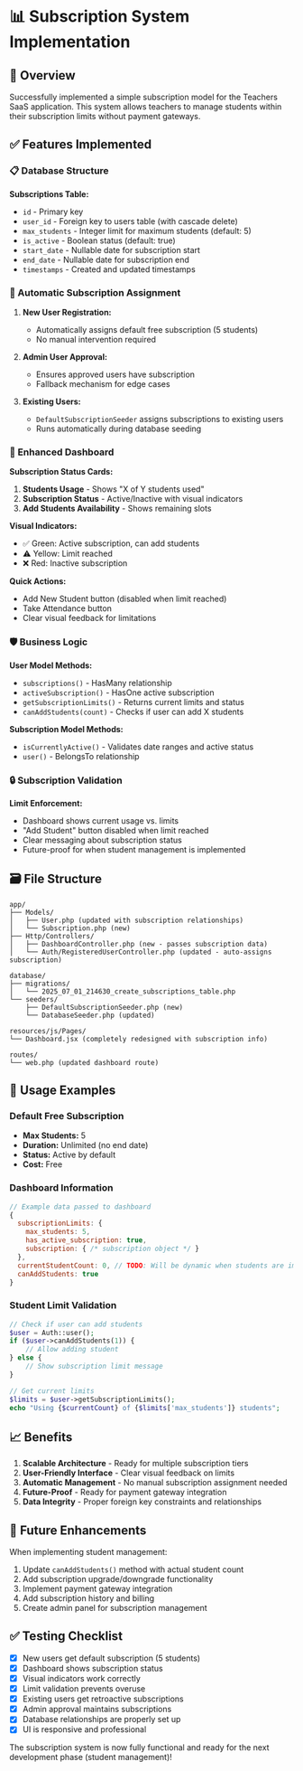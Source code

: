 # 📊 Subscription System Implementation

## 🎯 Overview

Successfully implemented a simple subscription model for the Teachers SaaS application. This system allows teachers to manage students within their subscription limits without payment gateways.

## ✅ Features Implemented

### 📋 Database Structure

**Subscriptions Table:**
- `id` - Primary key
- `user_id` - Foreign key to users table (with cascade delete)
- `max_students` - Integer limit for maximum students (default: 5)
- `is_active` - Boolean status (default: true)
- `start_date` - Nullable date for subscription start
- `end_date` - Nullable date for subscription end
- `timestamps` - Created and updated timestamps

### 🔄 Automatic Subscription Assignment

1. **New User Registration:**
   - Automatically assigns default free subscription (5 students)
   - No manual intervention required

2. **Admin User Approval:**
   - Ensures approved users have subscription
   - Fallback mechanism for edge cases

3. **Existing Users:**
   - `DefaultSubscriptionSeeder` assigns subscriptions to existing users
   - Runs automatically during database seeding

### 🎨 Enhanced Dashboard

**Subscription Status Cards:**
1. **Students Usage** - Shows "X of Y students used"
2. **Subscription Status** - Active/Inactive with visual indicators
3. **Add Students Availability** - Shows remaining slots

**Visual Indicators:**
- ✅ Green: Active subscription, can add students
- ⚠️ Yellow: Limit reached
- ❌ Red: Inactive subscription

**Quick Actions:**
- Add New Student button (disabled when limit reached)
- Take Attendance button
- Clear visual feedback for limitations

### 🛡️ Business Logic

**User Model Methods:**
- `subscriptions()` - HasMany relationship
- `activeSubscription()` - HasOne active subscription
- `getSubscriptionLimits()` - Returns current limits and status
- `canAddStudents(count)` - Checks if user can add X students

**Subscription Model Methods:**
- `isCurrentlyActive()` - Validates date ranges and active status
- `user()` - BelongsTo relationship

### 🔒 Subscription Validation

**Limit Enforcement:**
- Dashboard shows current usage vs. limits
- "Add Student" button disabled when limit reached
- Clear messaging about subscription status
- Future-proof for when student management is implemented

## 🗃️ File Structure

```
app/
├── Models/
│   ├── User.php (updated with subscription relationships)
│   └── Subscription.php (new)
├── Http/Controllers/
│   ├── DashboardController.php (new - passes subscription data)
│   └── Auth/RegisteredUserController.php (updated - auto-assigns subscription)

database/
├── migrations/
│   └── 2025_07_01_214630_create_subscriptions_table.php
└── seeders/
    ├── DefaultSubscriptionSeeder.php (new)
    └── DatabaseSeeder.php (updated)

resources/js/Pages/
└── Dashboard.jsx (completely redesigned with subscription info)

routes/
└── web.php (updated dashboard route)
```

## 🚀 Usage Examples

### Default Free Subscription
- **Max Students:** 5
- **Duration:** Unlimited (no end date)
- **Status:** Active by default
- **Cost:** Free

### Dashboard Information
```javascript
// Example data passed to dashboard
{
  subscriptionLimits: {
    max_students: 5,
    has_active_subscription: true,
    subscription: { /* subscription object */ }
  },
  currentStudentCount: 0, // TODO: Will be dynamic when students are implemented
  canAddStudents: true
}
```

### Student Limit Validation
```php
// Check if user can add students
$user = Auth::user();
if ($user->canAddStudents(1)) {
    // Allow adding student
} else {
    // Show subscription limit message
}

// Get current limits
$limits = $user->getSubscriptionLimits();
echo "Using {$currentCount} of {$limits['max_students']} students";
```

## 📈 Benefits

1. **Scalable Architecture** - Ready for multiple subscription tiers
2. **User-Friendly Interface** - Clear visual feedback on limits
3. **Automatic Management** - No manual subscription assignment needed
4. **Future-Proof** - Ready for payment gateway integration
5. **Data Integrity** - Proper foreign key constraints and relationships

## 🔮 Future Enhancements

When implementing student management:
1. Update `canAddStudents()` method with actual student count
2. Add subscription upgrade/downgrade functionality
3. Implement payment gateway integration
4. Add subscription history and billing
5. Create admin panel for subscription management

## ✅ Testing Checklist

- [x] New users get default subscription (5 students)
- [x] Dashboard shows subscription status
- [x] Visual indicators work correctly
- [x] Limit validation prevents overuse
- [x] Existing users get retroactive subscriptions
- [x] Admin approval maintains subscriptions
- [x] Database relationships are properly set up
- [x] UI is responsive and professional

The subscription system is now fully functional and ready for the next development phase (student management)!
